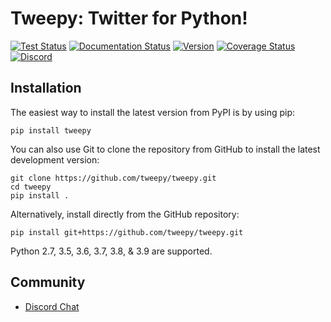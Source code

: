 Tweepy: Twitter for Python!
======

[![Test Status](https://github.com/tweepy/tweepy/workflows/Test/badge.svg)](https://github.com/tweepy/tweepy/actions?query=workflow%3ATest)
[![Documentation Status](https://img.shields.io/badge/docs-v3.10.0-brightgreen.svg?style=flat)](http://docs.tweepy.org)
[![Version](https://img.shields.io/pypi/v/tweepy.svg?style=flat)](https://pypi.org/project/tweepy/)
[![Coverage Status](https://img.shields.io/coveralls/tweepy/tweepy/master.svg?style=flat)](https://coveralls.io/github/tweepy/tweepy?branch=master)
[![Discord](https://img.shields.io/discord/432685901596852224.svg)](https://discord.gg/bJvqnhg)

Installation
------------
The easiest way to install the latest version from PyPI is by using pip:

    pip install tweepy

You can also use Git to clone the repository from GitHub to install the latest
development version:

    git clone https://github.com/tweepy/tweepy.git
    cd tweepy
    pip install .

Alternatively, install directly from the GitHub repository:

    pip install git+https://github.com/tweepy/tweepy.git

Python 2.7, 3.5, 3.6, 3.7, 3.8, & 3.9 are supported.

Community
---------
- [Discord Chat](https://discord.gg/bJvqnhg)


